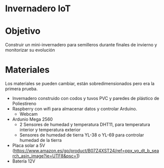 # Invernadero IoT
# Objetivo
Construir un mini-invernadero para semilleros durante finales de invierno y monitorizar su evolución
# Materiales
Los materiales se pueden cambiar, están sobredimensionados pero era la primera prueba.
- Invernadero construido con codos y tuvos PVC y paredes de plástico de Poliestireno
- Raspberry con wifi para almacenar datos y controlar Arduino.
  - Webcam
- Ardunio Mega 2560
  - 2 Sensores de humedad y temperatura DHT11, para temperatura interior y temperatura exterior
  - Sensores de humedad de tierra YL-38 o YL-69 para controlar humedad de la tierra
- Placa solar a 5V (https://www.amazon.es/gp/product/B07Z4XST24/ref=ppx_yo_dt_b_search_asin_image?ie=UTF8&psc=1)
- Batería 12V
